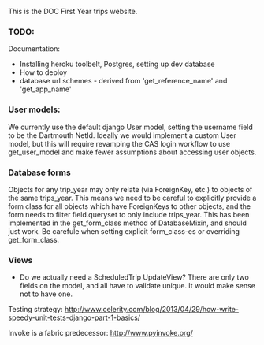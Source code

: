 
This is the DOC First Year trips website.

### TODO:

Documentation:
* Installing heroku toolbelt, Postgres, setting up dev database
* How to deploy
* database url schemes - derived from 'get_reference_name' and 'get_app_name'


### User models:

We currently use the default django User model, setting the username field to be the Dartmouth NetId. Ideally we would implement a custom User model, but this will require revamping the CAS login workflow to use get_user_model and make fewer assumptions about accessing user objects.


### Database forms

Objects for any trip_year may only relate (via ForeignKey, etc.) to objects of the same trips_year. This means we need to be careful to explicitly provide a form class for all objects which have ForeignKeys to other objects, and the form needs to filter field.queryset to only include trips_year. This has been implemented in the get_form_class method of DatabaseMixin, and should just work. Be carefule when setting explicit form_class-es or overriding get_form_class.

### Views

* Do we actually need a ScheduledTrip UpdateView? There are only two fields on the model, and all have to validate unique. It would make sense not to have one.


Testing strategy:
http://www.celerity.com/blog/2013/04/29/how-write-speedy-unit-tests-django-part-1-basics/

Invoke is a fabric predecessor: http://www.pyinvoke.org/
